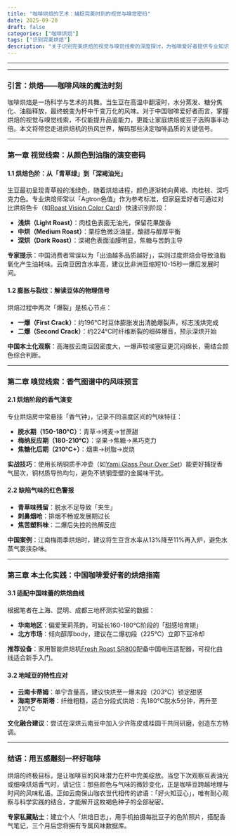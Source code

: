 ```yaml
---
title: "咖啡烘焙的艺术：捕捉完美时刻的视觉与嗅觉密码"
date: 2025-09-20
draft: false
categories: ["咖啡烘焙"]
tags: ["识别完美烘焙"]
description: "关于识别完美烘焙的视觉与嗅觉线索的深度探讨，为咖啡爱好者提供专业知识和实用指南。"
---
```


---

---

### 引言：烘焙——咖啡风味的魔法时刻  
咖啡烘焙是一场科学与艺术的共舞。当生豆在高温中翻滚时，水分蒸发、糖分焦化、油脂释放，最终蜕变为杯中千变万化的风味。对于中国咖啡爱好者而言，掌握烘焙的视觉与嗅觉线索，不仅能提升品鉴能力，更能让家庭烘焙或豆子选购事半功倍。本文将带您走进烘焙机的热风世界，解码那些决定咖啡品质的关键信号。

---

### 第一章 视觉线索：从颜色到油脂的演变密码  

#### 1.1 烘焙色阶：从「青草绿」到「深褐油光」  
生豆最初呈现青草般的浅绿色，随着烘焙进程，颜色逐渐转向黄褐、肉桂棕、深巧克力色。专业烘焙师常以「Agtron色值」作为参考标准，但家庭爱好者可通过对比烘焙色卡（如[Roast Vision Color Card](https://www.amazon.com/s?k=Roast%20Vision%20Color%20Card&tag=coffeeprism-20)）快速识别阶段：  
- **浅烘（Light Roast）**：肉桂色表面无油光，保留花果酸香  
- **中烘（Medium Roast）**：栗棕色微泛油星，酸甜与醇厚平衡  
- **深烘（Dark Roast）**：深褐色表面油膜明显，焦糖与苦韵主导  

**专家提示**：中国消费者常误以为「出油越多品质越好」，实则过度烘焙会导致油脂氧化产生油耗味。云南豆因含水率高，建议比非洲豆缩短10-15秒一爆后发展时间。

#### 1.2 膨胀与裂纹：解读豆体的物理信号  
烘焙过程中两次「爆裂」是核心节点：  
- **一爆（First Crack）**：约196°C时豆体膨胀发出清脆爆裂声，标志浅烘完成  
- **二爆（Second Crack）**：约224°C时纤维断裂的细碎爆音，预示深烘开始  

**中国本土化观察**：高海拔云南豆因密度大，一爆声较埃塞豆更沉闷绵长，需结合颜色综合判断。

---

### 第二章 嗅觉线索：香气图谱中的风味预言  

#### 2.1 烘焙阶段的香气演变  
专业烘焙房中常悬挂「香气钟」，记录不同温度区间的气味特征：  
- **脱水期（150-180°C）**：青草→烤麦→甘蔗甜  
- **梅纳反应期（180-210°C）**：坚果→焦糖→黑巧克力  
- **焦糖化后期（210°C+）**：烟熏→树脂→炭烧  

**实战技巧**：使用长柄铜质手冲壶（如[Yami Glass Pour Over Set](https://www.amazon.com/s?k=Yami%20Glass%20Pour%20Over%20Set&tag=coffeeprism-20)）能更好捕捉香气层次，铜材质导热均匀，避免不锈钢壶壁的金属味干扰。

#### 2.2 缺陷气味的红色警报  
- **青草味残留**：脱水不足导致「夹生」  
- **刺鼻烟呛**：排烟不畅或发展期过长  
- **焦苦塑料味**：二爆后失控的热解反应  

**中国案例**：江南梅雨季烘焙时，建议将生豆含水率从13%降至11%再入炉，避免水蒸气裹挟杂味。

---

### 第三章 本土化实践：中国咖啡爱好者的烘焙指南  

#### 3.1 适配中国味蕾的烘焙曲线  
根据笔者在上海、昆明、成都三地杯测实验室的数据：  
- **华南地区**：偏爱茉莉茶韵，可延长160-180°C阶段的「甜感培育期」  
- **北方市场**：倾向醇厚body，建议在二爆初段（225°C）立即下豆冷却  

**推荐设备**：家用智能烘焙机[Fresh Roast SR800](https://www.amazon.com/s?k=Fresh%20Roast%20SR800&tag=coffeeprism-20)配备中国电压适配器，可视化曲线适合新手入门。

#### 3.2 地域豆的特性应对  
- **云南卡蒂姆**：单宁含量高，建议快烘至一爆末段（203°C）锁定甜感  
- **海南罗布斯塔**：纤维粗糙，适合分段式烘焙：先180°C脱水5分钟，再升至210°C  

**文化融合建议**：尝试在深烘云南豆中加入少许陈皮或桂圆干共同研磨，创造东方特调。

---

### 结语：用五感雕刻一杯好咖啡  
烘焙的终极目标，是让咖啡豆的风味潜力在杯中完美绽放。当您下次观察豆表油光或细嗅烘焙香气时，请记住：那些颜色与气味的微妙变化，正是咖啡豆跨越地理与时间的风味私语。正如云南保山咖农世代相传的谚语：「好火知豆心」，唯有耐心观察与科学实践的结合，才能解开这枚褐色种子的全部秘密。

**专家私藏贴士**：建立个人「烘焙日志」，用手机拍摄每批豆子的色阶照片，搭配香气笔记，三个月后您将拥有专属风味数据库。